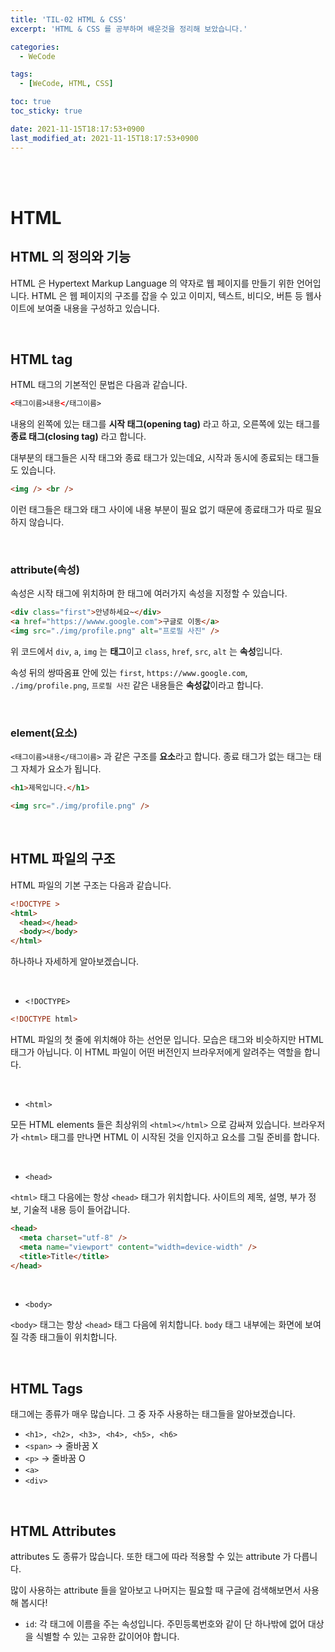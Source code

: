```yaml
---
title: 'TIL-02 HTML & CSS'
excerpt: 'HTML & CSS 를 공부하며 배운것을 정리해 보았습니다.'

categories:
  - WeCode

tags:
  - [WeCode, HTML, CSS]

toc: true
toc_sticky: true

date: 2021-11-15T18:17:53+0900
last_modified_at: 2021-11-15T18:17:53+0900
---
```


<br>
<br>

# HTML

## HTML 의 정의와 기능

HTML 은 Hypertext Markup Language 의 약자로 웹 페이지를 만들기 위한 언어입니다. HTML 은 웹 페이지의 구조를 잡을 수 있고 이미지, 텍스트, 비디오, 버튼 등 웹사이트에 보여줄 내용을 구성하고 있습니다.

<br>

## HTML tag

HTML 태그의 기본적인 문법은 다음과 같습니다.

```html
<태그이름>내용</태그이름>
```

내용의 왼쪽에 있는 태그를 **시작 태그(opening tag)** 라고 하고, 오른쪽에 있는 태그를 **종료 태그(closing tag)** 라고 합니다.

대부분의 태그들은 시작 태그와 종료 태그가 있는데요, 시작과 동시에 종료되는 태그들도 있습니다.

```html
<img /> <br />
```

이런 태그들은 태그와 태그 사이에 내용 부분이 필요 없기 때문에 종료태그가 따로 필요하지 않습니다.

<br>

### attribute(속성)

속성은 시작 태그에 위치하며 한 태그에 여러가지 속성을 지정할 수 있습니다.

```html
<div class="first">안녕하세요~</div>
<a href="https://wwww.google.com">구글로 이동</a>
<img src="./img/profile.png" alt="프로필 사진" />
```

위 코드에서 `div`, `a`, `img` 는 **태그**이고 `class`, `href`, `src`, `alt` 는 **속성**입니다.

속성 뒤의 쌍따옴표 안에 있는 `first`, `https://www.google.com`, `./img/profile.png`, `프로필 사진` 같은 내용들은 **속성값**이라고 합니다.

<br>

### element(요소)

`<태그이름>내용</태그이름>` 과 같은 구조를 **요소**라고 합니다. 종료 태그가 없는 태그는 태그 자체가 요소가 됩니다.

```html
<h1>제목입니다.</h1>

<img src="./img/profile.png" />
```

<br>

## HTML 파일의 구조

HTML 파일의 기본 구조는 다음과 같습니다.

```html
<!DOCTYPE >
<html>
  <head></head>
  <body></body>
</html>
```

하나하나 자세하게 알아보겠습니다.

<br>

- `<!DOCTYPE>`

```html
<!DOCTYPE html>
```

HTML 파일의 첫 줄에 위치해야 하는 선언문 입니다. 모습은 태그와 비슷하지만 HTML 태그가 아닙니다. 이 HTML 파일이 어떤 버전인지 브라우저에게 알려주는 역할을 합니다.

<br>

- `<html>`

모든 HTML elements 들은 최상위의 `<html></html>` 으로 감싸져 있습니다. 브라우저가 `<html>` 태그를 만나면 HTML 이 시작된 것을 인지하고 요소를 그릴 준비를 합니다.

<br>

- `<head>`

`<html>` 태그 다음에는 항상 `<head>` 태그가 위치합니다. 사이트의 제목, 설명, 부가 정보, 기술적 내용 등이 들어갑니다.

```html
<head>
  <meta charset="utf-8" />
  <meta name="viewport" content="width=device-width" />
  <title>Title</title>
</head>
```

<br>

- `<body>`

`<body>` 태그는 항상 `<head>` 태그 다음에 위치합니다. `body` 태그 내부에는 화면에 보여질 각종 태그들이 위치합니다.

<br>

## HTML Tags

태그에는 종류가 매우 많습니다. 그 중 자주 사용하는 태그들을 알아보겠습니다.

- `<h1>, <h2>, <h3>, <h4>, <h5>, <h6>`
- `<span>` -> 줄바꿈 X
- `<p>` -> 줄바꿈 O
- `<a>`
- `<div>`

<br>

## HTML Attributes

attributes 도 종류가 많습니다. 또한 태그에 따라 적용할 수 있는 attribute 가 다릅니다.

많이 사용하는 attribute 들을 알아보고 나머지는 필요할 때 구글에 검색해보면서 사용해 봅시다!

- `id`: 각 태그에 이름을 주는 속성입니다. 주민등록번호와 같이 단 하나밖에 없어 대상을 식별할 수 있는 고유한 값이어야 합니다.
